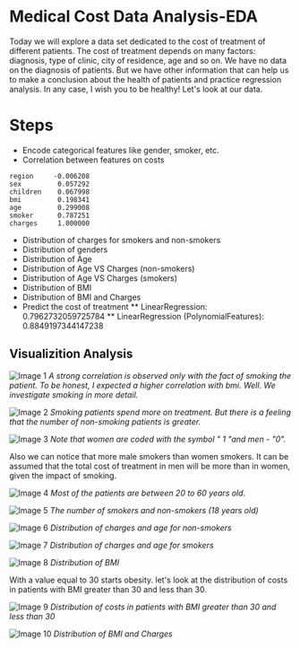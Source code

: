 # Medical Cost Data Analysis-EDA
Today we will explore a data set dedicated to the cost of treatment of different patients. The cost of treatment depends on many factors: diagnosis, type of clinic, city of residence, age and so on. We have no data on the diagnosis of patients. But we have other information that can help us to make a conclusion about the health of patients and practice regression analysis. In any case, I wish you to be healthy! Let's look at our data.

# Steps
* Encode categorical features like gender, smoker, etc.
* Correlation between features on costs
```
region     -0.006208
sex         0.057292
children    0.067998
bmi         0.198341
age         0.299008
smoker      0.787251
charges     1.000000
```

* Distribution of charges for smokers and non-smokers
* Distribution of genders
* Distribution of Age
* Distribution of Age VS Charges (non-smokers)
* Distribution of Age VS Charges (smokers)
* Distribution of BMI
* Distribution of BMI and Charges
* Predict the cost of treatment
** LinearRegression: 0.7962732059725784
** LinearRegression (PolynomialFeatures): 0.8849197344147238

## Visualizition Analysis


![Image 1](./plots/Correlation_Matrix.png)
*A strong correlation is observed only with the fact of smoking the patient. To be honest, I expected a higher correlation with bmi. Well. We investigate smoking in more detail.*

![Image 2](./plots/Distribution_of_charges_for_smokers_non_smokers.png)
*Smoking patients spend more on treatment. But there is a feeling that the number of non-smoking patients is greater.*


![Image 3](./plots/Distribution_of_genders.png)
*Note that women are coded with the symbol " 1 "and men - "0".*

Also we can notice that more male smokers than women smokers. It can be assumed that the total cost of treatment in men will be more than in women, given the impact of smoking.

![Image 4](./plots/Distribution_of_Age.png)
*Most of the patients are between 20 to 60 years old.*


![Image 5](./plots/number_of_smokers_and_non_smokers.png)
*The number of smokers and non-smokers (18 years old)*

![Image 6](./plots/Distribution_of_charges_and_age_for_non_smokers.png)
*Distribution of charges and age for non-smokers*


![Image 7](./plots/Distribution_of_charges_and_age_for_smokers.png)
*Distribution of charges and age for smokers*

![Image 8](./plots/Distribution_of_BMI.png)
*Distribution of BMI*

With a value equal to 30 starts obesity. let's look at the distribution of costs in patients with BMI greater than 30 and less than 30.

![Image 9](./plots/Distribution_of_charges_for_patients_with_critical_BMI.png)
*Distribution of costs in patients with BMI greater than 30 and less than 30*

![Image 10](./plots/Distribution_of_and_Chargesnad_BMI.png)
*Distribution of BMI and Charges*




